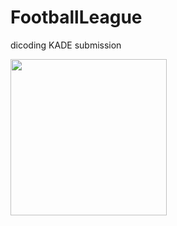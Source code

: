 # FootballLeague
dicoding KADE submission

<img src="https://raw.githubusercontent.com/Hendriyawabn/FootballLeague/master/football_league.jpg" width="250"/>
